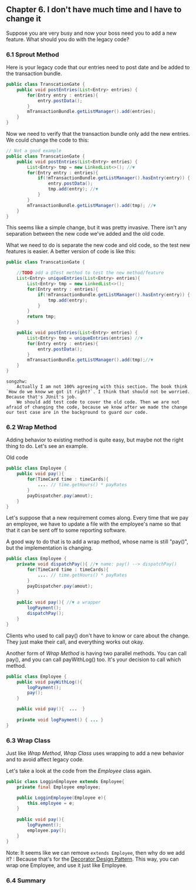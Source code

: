 
## Chapter 6. I don't have much time and I have to change it
Suppose you are very busy and now your boss need you to add a new feature. What should you do with the legacy code?

### 6.1 Sprout Method
Here is your legacy code that our entries need to post date and be added to the transaction bundle.

```java
public class TranscationGate {
    public void postEntries(List<Entry> entries) {
        for(Entry entry : entries){
            entry.postData();
        }
        mTransactionBundle.getListManager().add(entries);
    }
}
```
Now we need to verify that the transaction bundle only add the new entries.  We could change the code to this:
```java
// Not a good example
public class TranscationGate {
    public void postEntries(List<Entry> entries) {
        List<Entry> tmp = new LinkedList<>(); //▼
        for(Entry entry : entries){
            if(!mTransactionBundle.getListManager().hasEntry(entry)) { //▼
                entry.postData();
                tmp.add(entry); //▼
            }
        }
        mTransactionBundle.getListManager().add(tmp); //▼
    }
}
```
This seems like a simple change, but it was pretty invasive. There isn't any separation between the new code we've added and the old code. 

What we need to do is separate the new code and old code, so the test new features is easier. A better version of code is like this:
```java
public class TranscationGate {

    //TODO add a @Test method to test the new method/feature
    List<Entry> uniqueEntries(List<Entry> entries){
        List<Entry> tmp = new LinkedList<>();
        for(Entry entry : entries){
            if(!mTransactionBundle.getListManager().hasEntry(entry)) {
                tmp.add(entry);
            }
        }
        return tmp;
    }

    public void postEntries(List<Entry> entries) {
        List<Entry> tmp = uniqueEntries(entries) //▼
        for(Entry entry : entries){
            entry.postData();
        }
        mTransactionBundle.getListManager().add(tmp);//▼
    }
}
```

```
songzhw:
    Actually I am not 100% agreeing with this section. The book think `How do we know we got it right?`. I think that should not be worried. Because that's JUnit's job. 
    We should add test code to cover the old code. Then we are not afraid of changing the code, because we know after we made the change our test case are in the background to guard our code. 
```

### 6.2 Wrap Method
Adding behavior to existing method is quite easy, but maybe not the right thing to do. Let's see an example.

Old code
```java
public class Employee {
    public void pay(){
        for(TimeCard time : timeCards){
            .... // time.getHours() * payRates
        }
        payDispatcher.pay(amout);
    }
}
```

Let's suppose that a new requirement comes along. Every time that we pay an employee, we have to update a file with the employee's name so that that it can be sent off to some reporting software. 

A good way to do that is to add a wrap method, whose name is still "pay()", but the implementation is changing. 
```java
public class Employee {
    private void dispatchPay(){ //▼ name: pay() --> dispatchPay()
        for(TimeCard time : timeCards){
            .... // time.getHours() * payRates
        }
        payDispatcher.pay(amout);
    }
   
    public void pay(){ //▼ a wrapper
        logPayment();
        dispatchPay();
    }
}
```
Clients who used to call pay() don't have to know or care about the change. They just make their call, and everything works out okay.


Another form of *Wrap Method* is having two parallel methods. You can call pay(), and you can call payWithLog() too. It's your decision to call which method.
```java
public class Employee {
    public void payWithLog(){
        logPayment();
        pay();
    }

    public void pay(){  ...  }
   
    private void logPayment() { ... }
}
```

### 6.3 Wrap Class

Just like *Wrap Method*, *Wrap Class* uses wrapping to add a new behavior and to avoid affect legacy code.

Let's take a look at the code from the *Employee* class again.
```java
public class LogginEmployee extends Employee{
    private final Employee employee;

    public LogginEmployee(Employee e){
        this.employee = e;
    }
   
    public void pay(){
        logPayment();
        employee.pay();
    }
}
```
Note: It seems like we can remove `extends Employee`, then why do we add it?
: Because that's for the [Decorator Design Pattern](https://en.wikipedia.org/wiki/Decorator_pattern). This way, you can wrap one Employee, and use it just like Employee. 

### 6.4 Summary

